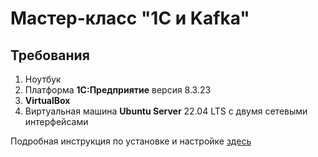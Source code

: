# Мастер-класс "1С и Kafka"
## Требования

1. Ноутбук
2. Платформа **1С:Предприятие** версия 8.3.23
3. **VirtualBox**
4. Виртуальная машина **Ubuntu Server** 22.04 LTS с двумя сетевыми интерфейсами

Подробная инструкция по установке и настройке [здесь](00-preparation-for-the-masterclass/README.md)
